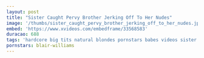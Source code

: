 ```yaml
---
layout: post
title: "Sister Caught Pervy Brother Jerking Off To Her Nudes"
image: '/thumbs/sister_caught_pervy_brother_jerking_off_to_her_nudes.jpg'
embed: 'https://www.xvideos.com/embedframe/33568583'
duracao: 688
tags: 'hardcore big tits natural blondes pornstars babes videos sister caught hd top blair williams rated'
pornstars: blair-williams
---
```

